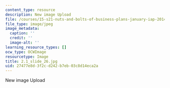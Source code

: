 ```yaml
---
content_type: resource
description: New image Upload
file: /courses/15-s21-nuts-and-bolts-of-business-plans-january-iap-2014/27477e8d3f2cd242b7eb03c8d14eca2a_2.1_slide_26.jpg
file_type: image/jpeg
image_metadata:
  caption: ''
  credit: ''
  image-alt: ''
learning_resource_types: []
ocw_type: OCWImage
resourcetype: Image
title: 2.1_slide_26.jpg
uid: 27477e8d-3f2c-d242-b7eb-03c8d14eca2a
---
```

New image Upload